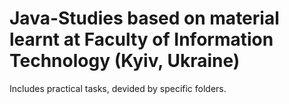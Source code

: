 # Java-Studies based on material learnt at Faculty of Information Technology (Kyiv, Ukraine)
Includes practical tasks, devided by specific folders. 
